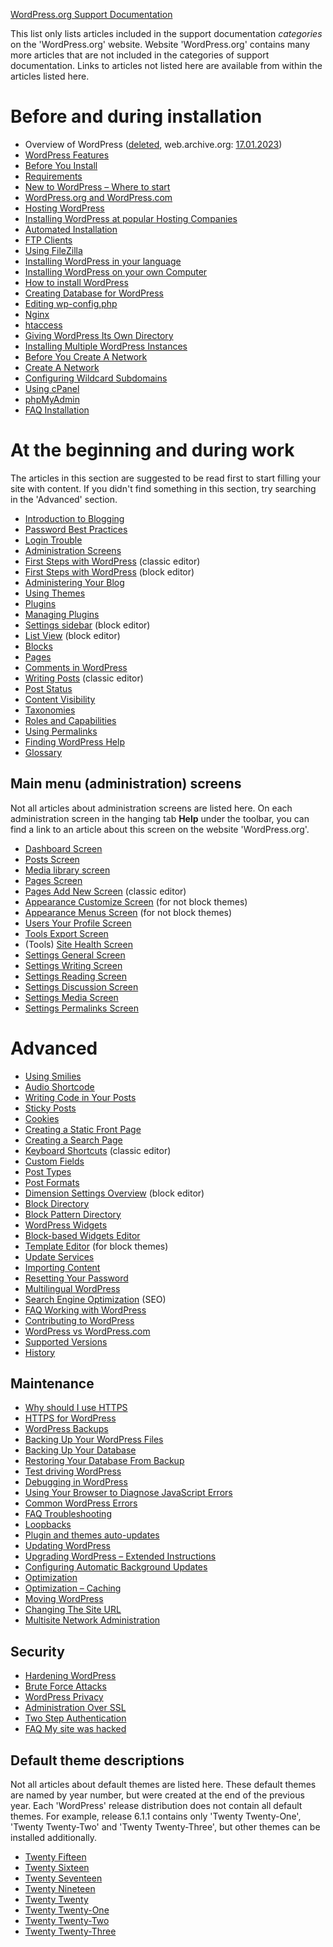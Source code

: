 [WordPress.org Support Documentation](https://wordpress.org/support/)

This list only lists articles included in the support documentation _categories_ on the 'WordPress.org' website. Website 'WordPress.org' contains many more articles that are not included in the categories of support documentation. Links to articles not listed here are available from within the articles listed here.

# Before and during installation

- Overview of WordPress ([deleted](https://wordpress.org/support/article/overview-of-wordpress/), web.archive.org: [17.01.2023](https://web.archive.org/web/20230117010343/https://wordpress.org/support/article/overview-of-wordpress/))
- [WordPress Features](https://wordpress.org/about/features/) <!-- до 17.01.2023: https://wordpress.org/support/article/wordpress-features/ -->
- [Before You Install](https://wordpress.org/support/article/before-you-install/)
- [Requirements](https://wordpress.org/about/requirements/)
- [New to WordPress – Where to start](https://wordpress.org/support/article/new-to-wordpress-where-to-start/)
- [WordPress.org and WordPress.com](https://wordpress.org/support/article/wordpress-org-and-wordpress-com/)
- [Hosting WordPress](https://wordpress.org/support/article/hosting-wordpress/)
- [Installing WordPress at popular Hosting Companies](https://wordpress.org/support/article/installing-wordpress-at-popular-hosting-companies/)
- [Automated Installation](https://wordpress.org/support/article/automated-installation/)
- [FTP Clients](https://wordpress.org/support/article/ftp-clients/)
- [Using FileZilla](https://wordpress.org/support/article/using-filezilla/)
- [Installing WordPress in your language](https://wordpress.org/support/article/installing-wordpress-in-your-language/)
- [Installing WordPress on your own Computer](https://wordpress.org/support/article/installing-wordpress-on-your-own-computer/)
- [How to install WordPress](https://wordpress.org/support/article/how-to-install-wordpress/)
- [Creating Database for WordPress](https://wordpress.org/support/article/creating-database-for-wordpress/)
- [Editing wp-config.php](https://wordpress.org/support/article/editing-wp-config-php/)
- [Nginx](https://wordpress.org/support/article/nginx/)
- [htaccess](https://wordpress.org/support/article/htaccess/)
- [Giving WordPress Its Own Directory](https://wordpress.org/support/article/giving-wordpress-its-own-directory/)
- [Installing Multiple WordPress Instances](https://wordpress.org/support/article/installing-multiple-blogs/)
- [Before You Create A Network](https://wordpress.org/support/article/before-you-create-a-network/)
- [Create A Network](https://wordpress.org/support/article/create-a-network/)
- [Configuring Wildcard Subdomains](https://wordpress.org/support/article/configuring-wildcard-subdomains/)
- [Using cPanel](https://wordpress.org/support/article/using-cpanel/)
- [phpMyAdmin](https://wordpress.org/support/article/phpmyadmin/)
- [FAQ Installation](https://wordpress.org/support/article/faq-installation/)

# At the beginning and during work

The articles in this section are suggested to be read first to start filling your site with content. If you didn't find something in this section, try searching in the 'Advanced' section.

- [Introduction to Blogging](https://wordpress.org/support/article/introduction-to-blogging/)
- [Password Best Practices](https://wordpress.org/support/article/password-best-practices/)
- [Login Trouble](https://wordpress.org/support/article/login-trouble/)
- [Administration Screens](https://wordpress.org/support/article/administration-screens/)
- [First Steps with WordPress](https://wordpress.org/support/article/first-steps-with-wordpress-classic/) (classic editor)
- [First Steps with WordPress](https://wordpress.org/support/article/first-steps-with-wordpress/) (block editor)
- [Administering Your Blog](https://wordpress.org/support/article/administering-your-blog/)
- [Using Themes](https://wordpress.org/support/article/using-themes/)
- [Plugins](https://wordpress.org/support/article/plugins/)
- [Managing Plugins](https://wordpress.org/support/article/managing-plugins/)
- [Settings sidebar](https://wordpress.org/support/article/settings-sidebar/) (block editor)
- [List View](https://wordpress.org/support/article/list-view/) (block editor)
- [Blocks](https://wordpress.org/support/article/blocks/)
- [Pages](https://wordpress.org/support/article/pages/)
- [Comments in WordPress](https://wordpress.org/support/article/comments-in-wordpress/)
- [Writing Posts](https://wordpress.org/support/article/writing-posts/) (classic editor)
- [Post Status](https://wordpress.org/support/article/post-status/)
- [Content Visibility](https://wordpress.org/support/article/content-visibility/)
- [Taxonomies](https://wordpress.org/support/article/taxonomies/)
- [Roles and Capabilities](https://wordpress.org/support/article/roles-and-capabilities/)
- [Using Permalinks](https://wordpress.org/support/article/using-permalinks/)
- [Finding WordPress Help](https://wordpress.org/support/article/finding-wordpress-help/)
- [Glossary](https://wordpress.org/support/article/glossary/)

## Main menu (administration) screens

Not all articles about administration screens are listed here. On each administration screen in the hanging tab **Help** under the toolbar, you can find a link to an article about this screen on the website 'WordPress.org'.

- [Dashboard Screen](https://wordpress.org/support/article/dashboard-screen/)
- [Posts Screen](https://wordpress.org/support/article/posts-screen/)
- [Media library screen](https://wordpress.org/support/article/media-library-screen/)
- [Pages Screen](https://wordpress.org/support/article/pages-screen/)
- [Pages Add New Screen](https://wordpress.org/support/article/pages-add-new-screen/) (classic editor)
- [Appearance Customize Screen](https://wordpress.org/support/article/appearance-customize-screen/) (for not block themes)
- [Appearance Menus Screen](https://wordpress.org/support/article/appearance-menus-screen/) (for not block themes)
- [Users Your Profile Screen](https://wordpress.org/support/article/users-your-profile-screen/)
- [Tools Export Screen](https://wordpress.org/support/article/tools-export-screen/)
- (Tools) [Site Health Screen](https://wordpress.org/support/article/site-health-screen/)
- [Settings General Screen](https://wordpress.org/support/article/settings-general-screen/)
- [Settings Writing Screen](https://wordpress.org/support/article/settings-writing-screen/)
- [Settings Reading Screen](https://wordpress.org/support/article/settings-reading-screen/)
- [Settings Discussion Screen](https://wordpress.org/support/article/settings-discussion-screen/)
- [Settings Media Screen](https://wordpress.org/support/article/settings-media-screen/)
- [Settings Permalinks Screen](https://wordpress.org/support/article/settings-permalinks-screen/)

# Advanced

- [Using Smilies](https://wordpress.org/support/article/using-smilies/)
- [Audio Shortcode](https://wordpress.org/support/article/audio-shortcode/)
- [Writing Code in Your Posts](https://wordpress.org/support/article/writing-code-in-your-posts/)
- [Sticky Posts](https://wordpress.org/support/article/sticky-posts/)
- [Cookies](https://wordpress.org/support/article/cookies/)
- [Creating a Static Front Page](https://wordpress.org/support/article/creating-a-static-front-page/)
- [Creating a Search Page](https://wordpress.org/support/article/creating-a-search-page/)
- [Keyboard Shortcuts](https://wordpress.org/support/article/keyboard-shortcuts/) (classic editor)
- [Custom Fields](https://wordpress.org/support/article/custom-fields/)
- [Post Types](https://wordpress.org/support/article/post-types/)
- [Post Formats](https://wordpress.org/support/article/post-formats/)
- [Dimension Settings Overview](https://wordpress.org/support/article/dimension-controls-overview/) (block editor)
- [Block Directory](https://wordpress.org/support/article/block-directory/)
- [Block Pattern Directory](https://wordpress.org/support/article/block-pattern-directory/)
- [WordPress Widgets](https://wordpress.org/support/article/wordpress-widgets/)
- [Block-based Widgets Editor](https://wordpress.org/support/article/block-based-widgets-editor/)
- [Template Editor](https://wordpress.org/support/article/template-editor/) (for block themes)
- [Update Services](https://wordpress.org/support/article/update-services/)
- [Importing Content](https://wordpress.org/support/article/importing-content/)
- [Resetting Your Password](https://wordpress.org/support/article/resetting-your-password/)
- [Multilingual WordPress](https://wordpress.org/support/article/multilingual-wordpress/)
- [Search Engine Optimization](https://wordpress.org/support/article/search-engine-optimization/) (SEO)
- [FAQ Working with WordPress](https://wordpress.org/support/article/faq-working-with-wordpress/)
- [Contributing to WordPress](https://wordpress.org/support/article/contributing-to-wordpress/)
- [WordPress vs WordPress.com](https://wordpress.org/support/article/wordpress-vs-wordpress-com/)
- [Supported Versions](https://wordpress.org/support/article/supported-versions/)
- [History](https://wordpress.org/support/article/history/)

## Maintenance

- [Why should I use HTTPS](https://wordpress.org/support/article/why-should-i-use-https/)
- [HTTPS for WordPress](https://wordpress.org/support/article/https-for-wordpress/)
- [WordPress Backups](https://wordpress.org/support/article/wordpress-backups/)
- [Backing Up Your WordPress Files](https://wordpress.org/support/article/backing-up-your-wordpress-files/)
- [Backing Up Your Database](https://wordpress.org/support/article/backing-up-your-database/)
- [Restoring Your Database From Backup](https://wordpress.org/support/article/restoring-your-database-from-backup/)
- [Test driving WordPress](https://wordpress.org/support/article/test-driving-wordpress/)
- [Debugging in WordPress](https://wordpress.org/support/article/debugging-in-wordpress/)
- [Using Your Browser to Diagnose JavaScript Errors](https://wordpress.org/support/article/using-your-browser-to-diagnose-javascript-errors/)
- [Common WordPress Errors](https://wordpress.org/support/article/common-wordpress-errors/)
- [FAQ Troubleshooting](https://wordpress.org/support/article/faq-troubleshooting/)
- [Loopbacks](https://wordpress.org/support/article/loopbacks/)
- [Plugin and themes auto-updates](https://wordpress.org/support/article/plugins-themes-auto-updates/)
- [Updating WordPress](https://wordpress.org/support/article/updating-wordpress/)
- [Upgrading WordPress – Extended Instructions](https://wordpress.org/support/article/upgrading-wordpress-extended-instructions/)
- [Configuring Automatic Background Updates](https://wordpress.org/support/article/configuring-automatic-background-updates/)
- [Optimization](https://wordpress.org/support/article/optimization/)
- [Optimization – Caching](https://wordpress.org/support/article/optimization-caching/)
- [Moving WordPress](https://wordpress.org/support/article/moving-wordpress/)
- [Changing The Site URL](https://wordpress.org/support/article/changing-the-site-url/)
- [Multisite Network Administration](https://wordpress.org/support/article/multisite-network-administration/)

## Security

- [Hardening WordPress](https://wordpress.org/support/article/hardening-wordpress/)
- [Brute Force Attacks](https://wordpress.org/support/article/brute-force-attacks/)
- [WordPress Privacy](https://wordpress.org/support/article/wordpress-privacy/)
- [Administration Over SSL](https://wordpress.org/support/article/administration-over-ssl/)
- [Two Step Authentication](https://wordpress.org/support/article/two-step-authentication/)
- [FAQ My site was hacked](https://wordpress.org/support/article/faq-my-site-was-hacked/)

## Default theme descriptions

Not all articles about default themes are listed here. These default themes are named by year number, but were created at the end of the previous year. Each 'WordPress' release distribution does not contain all default themes. For example, release 6.1.1 contains only 'Twenty Twenty-One', 'Twenty Twenty-Two' and 'Twenty Twenty-Three', but other themes can be installed additionally.

- [Twenty Fifteen](https://wordpress.org/support/article/twenty-fifteen/)
- [Twenty Sixteen](https://wordpress.org/support/article/twenty-sixteen/)
- [Twenty Seventeen](https://wordpress.org/support/article/twenty-seventeen/)
- [Twenty Nineteen](https://wordpress.org/support/article/twenty-nineteen/)
- [Twenty Twenty](https://wordpress.org/support/article/twenty-twenty/)
- [Twenty Twenty-One](https://wordpress.org/support/article/twenty-twenty-one/)
- [Twenty Twenty-Two](https://wordpress.org/support/article/twenty-twenty-two/)
- [Twenty Twenty-Three](https://wordpress.org/support/article/twenty-twenty-three/)
